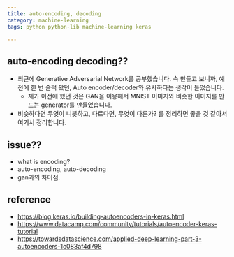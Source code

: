 ```yaml
---
title: auto-encoding, decoding
category: machine-learning
tags: python python-lib machine-learning keras 

---
```


## auto-encoding decoding??

- 최근에 Generative Adversarial Network를 공부했습니다. 슥 만들고 보니까, 예전에 한 번 슬쩍 봤던, Auto encoder/decoder와 유사하다는 생각이 들었습니다. 
    - 제가 이전에 했던 것은 GAN을 이용해서 MNIST 이미지와 비슷한 이미지를 만드는 generator를 만들었습니다. 
- 비슷하다면 무엇이 니븟하고, 다르다면, 무엇이 다른가? 를 정리하면 좋을 것 같아서 여기서 정리합니다. 


## issue??

- what is encoding?
- auto-encoding, auto-decoding
- gan과의 차이점. 

## reference

- <https://blog.keras.io/building-autoencoders-in-keras.html>
- <https://www.datacamp.com/community/tutorials/autoencoder-keras-tutorial>
- <https://towardsdatascience.com/applied-deep-learning-part-3-autoencoders-1c083af4d798>